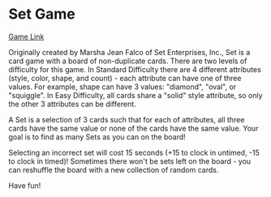 # Set Game
[Game Link](https://floatyboat.github.io/set-game/Set-Game/set.html)

Originally created by Marsha Jean Falco of Set Enterprises, Inc., Set is a card game with a board of non-duplicate cards. There are two levels of difficulty for this game. In Standard Difficulty there are 4 different attributes (style, color, shape, and count) - each attribute can have one of three values. For example, shape can have 3 values: "diamond", "oval", or "squiggle". In Easy Difficulty, all cards share a "solid" style attribute, so only the other 3 attributes can be different.

A Set is a selection of 3 cards such that for each of attributes, all three cards have the same value or none of the cards have the same value. Your goal is to find as many Sets as you can on the board!

Selecting an incorrect set will cost 15 seconds (+15 to clock in untimed, -15 to clock in timed)! Sometimes there won't be sets left on the board - you can reshuffle the board with a new collection of random cards.

Have fun!

